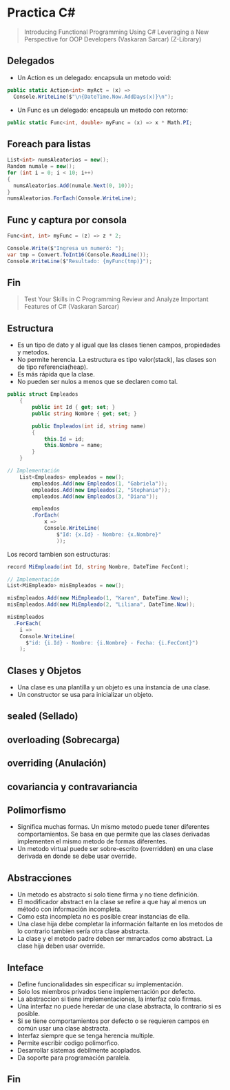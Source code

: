 # Practica C#

> Introducing Functional Programming Using C# Leveraging a New Perspective for OOP Developers (Vaskaran Sarcar) (Z-Library)


## Delegados

* Un Action es un delegado: encapsula un metodo void:
```csharp
public static Action<int> myAct = (x) => 
  Console.WriteLine($"\n{DateTime.Now.AddDays(x)}\n");
```

* Un Func es un delegado: encapsula un metodo con retorno:
```csharp
public static Func<int, double> myFunc = (x) => x * Math.PI;
```

## Foreach para listas

```csharp
List<int> numsAleatorios = new();
Random numale = new();
for (int i = 0; i < 10; i++)
{
  numsAleatorios.Add(numale.Next(0, 10));
}
numsAleatorios.ForEach(Console.WriteLine);
```

## Func y captura por consola
```csharp
Func<int, int> myFunc = (z) => z * 2;

Console.Write($"Ingresa un numeró: ");
var tmp = Convert.ToInt16(Console.ReadLine());
Console.WriteLine($"Resultado: {myFunc(tmp)}");
```
## Fin

> Test Your Skills in C Programming Review and Analyze Important Features of C# (Vaskaran Sarcar)

## Estructura
* Es un tipo de dato y al igual que las clases tienen campos, propiedades y metodos. 
* No permite herencia. La estructura es tipo valor(stack), las clases son de tipo referencia(heap). 
* Es más rápida que la clase.
* No pueden ser nulos a menos que se declaren como tal.
```csharp
public struct Empleados
    {
        public int Id { get; set; }
        public string Nombre { get; set; }

        public Empleados(int id, string name)
        {
            this.Id = id;
            this.Nombre = name;
        }
    }

// Implementación
    List<Empleados> empleados = new();
        empleados.Add(new Empleados(1, "Gabriela"));
        empleados.Add(new Empleados(2, "Stephanie"));
        empleados.Add(new Empleados(3, "Diana"));

        empleados
        .ForEach(
            x =>
            Console.WriteLine(
                $"Id: {x.Id} - Nombre: {x.Nombre}"
                ));
```
Los record tambien son estructuras:
```csharp
record MiEmpleado(int Id, string Nombre, DateTime FecCont);

// Implementación
List<MiEmpleado> misEmpleados = new();

misEmpleados.Add(new MiEmpleado(1, "Karen", DateTime.Now));
misEmpleados.Add(new MiEmpleado(2, "Liliana", DateTime.Now));

misEmpleados
  .ForEach(
    i =>
    Console.WriteLine(
      $"id: {i.Id} - Nombre: {i.Nombre} - Fecha: {i.FecCont}")
    );
```

## Clases y Objetos
* Una clase es una plantilla y un objeto es una instancia de una clase.
* Un constructor se usa para inicializar un objeto.


## sealed (Sellado)

## overloading (Sobrecarga)

## overriding (Anulación)

## covariancia y contravariancia

## Polimorfismo
* Significa muchas formas. Un mismo metodo puede tener diferentes comportamientos. Se basa en que permite que las clases derivadas implementen el mismo metodo de formas diferentes.
* Un metodo virtual puede ser sobre-escrito (overridden) en una clase derivada en donde se debe usar override.

## Abstracciones
* Un metodo es abstracto si solo tiene firma y no tiene definición.
* El modificador abstract en la clase se refire a que hay al menos un método con información incompleta.
* Como esta incompleta no es posible crear instancias de ella.
* Una clase hija debe completar la información faltante en los metodos de lo contrario tambien sería otra clase abstracta.
* La clase y el metodo padre deben ser mmarcados como abstract. La clase hija deben usar override.

## Inteface
* Define funcionalidades sin especificar su implementación.
* Solo los miembros privados tiene implementación por defecto.
* La abstraccion si tiene implementaciones, la interfaz colo firmas.
* Una interfaz no puede heredar de una clase abstracta, lo contrario si es posible.
* Si se tiene comportamientos por defecto o se requieren campos en común usar una clase abstracta.
* Interfaz siempre que se tenga herencia multiple.
* Permite escribir codigo polimorfico.
* Desarrollar sistemas debilmente acoplados.
* Da soporte para programación paralela.


## Fin